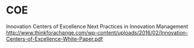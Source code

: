 # COE

Innovation Centers of Excellence
Next Practices in Innovation Management
http://www.thinkforachange.com/wp-content/uploads/2016/02/Innovation-Centers-of-Excellence-White-Paper.pdf
